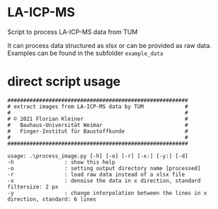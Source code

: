 # LA-ICP-MS
Script to process LA-ICP-MS data from TUM

It can process data structured as xlsx or can be provided as raw data. Examples can be found in the subfolder `example_data`


# direct script usage
```
#########################################################
# extract images from LA-ICP-MS data by TUM             #
#                                                       #
# © 2021 Florian Kleiner                                #
#   Bauhaus-Universität Weimar                          #
#   Finger-Institut für Baustoffkunde                   #
#                                                       #
#########################################################

usage: .\process_image.py [-h] [-o] [-r] [-x:] [-y:] [-d]
-h                : show this help
-o                : setting output directory name [processed]
-r                : load raw data instead of a xlsx file
-x                : denoise the data in x direction, standard filtersize: 2 px
-y                : change interpolation between the lines in x direction, standard: 6 lines

```
